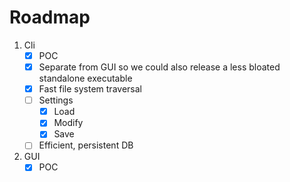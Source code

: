 # Roadmap

1. Cli
    - [x] POC
    - [x] Separate from GUI so we could also release a less bloated standalone executable
    - [x] Fast file system traversal
    - [ ] Settings
        - [x] Load
        - [x] Modify
        - [x] Save
    - [ ] Efficient, persistent DB
2. GUI
    - [x] POC
